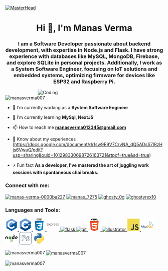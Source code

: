 [![MasterHead](https://drive.google.com/uc?id=1ID3TKhtRJqCGuxPq1eMc1DZrAIgc7QxI)](https://drive.google.com/uc?id=1ID3TKhtRJqCGuxPq1eMc1DZrAIgc7QxI)
<h1 align="center">Hi 👋, I'm Manas Verma</h1>
<h3 align="center">I am a Software Developer passionate about backend development, with expertise in Node.js and Flask. I have strong experience with databases like MySQL, MongoDB, Firebase, and explore SQLite in personal projects. Additionally, I work as a System Software Engineer, focusing on IoT solutions and embedded systems, optimizing firmware for devices like ESP32 and Raspberry Pi.</h3>
<img align="right" alt="Coding" width="400" src="https://drive.google.com/uc?id=1LBzIu7qnYNEQc86-Aedw1kE6vZ4sHtS7">


<p align="left"> <img src="https://komarev.com/ghpvc/?username=manasverma007&label=Profile%20views&color=0e75b6&style=flat" alt="manasverma007" /> </p>

- 🔭 I’m currently working as a **System Software Engineer**

- 🌱 I’m currently learning **MySql, NextJS**

- 📫 How to reach me **manasverma012345@gmail.com**

- 📄 Know about my experiences [https://docs.google.com/document/d/1sw9E9V7CrvNA_dQ5ADsS7lRzHjs6VwuQ/edit?usp=sharing&ouid=101298330698726163721&rtpof=true&sd=true)

- ⚡ Fun fact **As a developer, I've mastered the art of juggling work sessions with spontaneous chai breaks.**

<h3 align="left">Connect with me:</h3>
<p align="left">
<a href="https://linkedin.com/in/manas-verma-0000ba227" target="blank"><img align="center" src="https://raw.githubusercontent.com/rahuldkjain/github-profile-readme-generator/master/src/images/icons/Social/linked-in-alt.svg" alt="manas-verma-0000ba227" height="30" width="40" /></a>
<a href="https://instagram.com/manas_7275" target="blank"><img align="center" src="https://raw.githubusercontent.com/rahuldkjain/github-profile-readme-generator/master/src/images/icons/Social/instagram.svg" alt="manas_7275" height="30" width="40" /></a>
<a href="https://www.codechef.com/users/ghosty_0g" target="blank"><img align="center" src="https://cdn.jsdelivr.net/npm/simple-icons@3.1.0/icons/codechef.svg" alt="ghosty_0g" height="30" width="40" /></a>
<a href="https://www.leetcode.com/ghostyrex10" target="blank"><img align="center" src="https://raw.githubusercontent.com/rahuldkjain/github-profile-readme-generator/master/src/images/icons/Social/leet-code.svg" alt="ghostyrex10" height="30" width="40" /></a>
</p>

<h3 align="left">Languages and Tools:</h3>
<p align="left"> <a href="https://www.cprogramming.com/" target="_blank" rel="noreferrer"> <img src="https://raw.githubusercontent.com/devicons/devicon/master/icons/c/c-original.svg" alt="c" width="40" height="40"/> </a> <a href="https://www.w3schools.com/cpp/" target="_blank" rel="noreferrer"> <img src="https://raw.githubusercontent.com/devicons/devicon/master/icons/cplusplus/cplusplus-original.svg" alt="cplusplus" width="40" height="40"/> </a> <a href="https://www.w3schools.com/css/" target="_blank" rel="noreferrer"> <img src="https://raw.githubusercontent.com/devicons/devicon/master/icons/css3/css3-original-wordmark.svg" alt="css3" width="40" height="40"/> </a> <a href="https://expressjs.com" target="_blank" rel="noreferrer"> <img src="https://raw.githubusercontent.com/devicons/devicon/master/icons/express/express-original-wordmark.svg" alt="express" width="40" height="40"/> </a> <a href="https://flask.palletsprojects.com/" target="_blank" rel="noreferrer"> <img src="https://www.vectorlogo.zone/logos/pocoo_flask/pocoo_flask-icon.svg" alt="flask" width="40" height="40"/> </a> <a href="https://git-scm.com/" target="_blank" rel="noreferrer"> <img src="https://www.vectorlogo.zone/logos/git-scm/git-scm-icon.svg" alt="git" width="40" height="40"/> </a> <a href="https://www.w3.org/html/" target="_blank" rel="noreferrer"> <img src="https://raw.githubusercontent.com/devicons/devicon/master/icons/html5/html5-original-wordmark.svg" alt="html5" width="40" height="40"/> </a> <a href="https://www.adobe.com/in/products/illustrator.html" target="_blank" rel="noreferrer"> <img src="https://www.vectorlogo.zone/logos/adobe_illustrator/adobe_illustrator-icon.svg" alt="illustrator" width="40" height="40"/> </a> <a href="https://developer.mozilla.org/en-US/docs/Web/JavaScript" target="_blank" rel="noreferrer"> <img src="https://raw.githubusercontent.com/devicons/devicon/master/icons/javascript/javascript-original.svg" alt="javascript" width="40" height="40"/> </a> <a href="https://www.mysql.com/" target="_blank" rel="noreferrer"> <img src="https://raw.githubusercontent.com/devicons/devicon/master/icons/mysql/mysql-original-wordmark.svg" alt="mysql" width="40" height="40"/> </a> <a href="https://nodejs.org" target="_blank" rel="noreferrer"> <img src="https://raw.githubusercontent.com/devicons/devicon/master/icons/nodejs/nodejs-original-wordmark.svg" alt="nodejs" width="40" height="40"/> </a> <a href="https://www.photoshop.com/en" target="_blank" rel="noreferrer"> <img src="https://raw.githubusercontent.com/devicons/devicon/master/icons/photoshop/photoshop-line.svg" alt="photoshop" width="40" height="40"/> </a> <a href="https://www.python.org" target="_blank" rel="noreferrer"> <img src="https://raw.githubusercontent.com/devicons/devicon/master/icons/python/python-original.svg" alt="python" width="40" height="40"/> </a> </p>

<p><img align="left" src="https://github-readme-stats.vercel.app/api/top-langs?username=manasverma007&show_icons=true&locale=en&layout=compact" alt="manasverma007" /></p>

<p>&nbsp;<img align="center" src="https://github-readme-stats.vercel.app/api?username=manasverma007&show_icons=true&locale=en" alt="manasverma007" /></p>

<p><img align="center" src="https://github-readme-streak-stats.herokuapp.com/?user=manasverma007&" alt="manasverma007" /></p>
